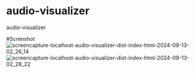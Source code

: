 # audio-visualizer
audio-visualizer

#Screnshot
![screencapture-localhost-audio-visualizer-dist-index-html-2024-09-13-02_26_14](https://github.com/user-attachments/assets/99333a55-a5f5-4a86-9806-5288dc354655)
![screencapture-localhost-audio-visualizer-dist-index-html-2024-09-13-02_28_22](https://github.com/user-attachments/assets/b24fa55b-03ee-43c7-817c-a046064e1cfc)
